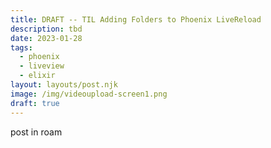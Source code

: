 ```yaml
---
title: DRAFT -- TIL Adding Folders to Phoenix LiveReload
description: tbd
date: 2023-01-28
tags:
  - phoenix
  - liveview
  - elixir
layout: layouts/post.njk
image: /img/videoupload-screen1.png
draft: true
---
```

post in roam
